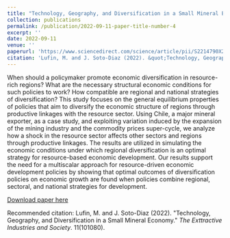 ```yaml
---
title: "Technology, Geography, and Diversification in a Small Mineral Economy"
collection: publications
permalink: /publication/2022-09-11-paper-title-number-4
excerpt: ''
date: 2022-09-11
venue: ''
paperurl: 'https://www.sciencedirect.com/science/article/pii/S2214790X22000417'
citation: 'Lufin, M. and J. Soto-Diaz (2022). &quot;Technology, Geography, and Diversification in a Small Mineral Economy.&quot; <i>The Extractive Industries and Society</i>. 11(101080).'
---
```

When should a policymaker promote economic diversification in resource-rich regions? What are the necessary structural economic conditions for such policies to work? How compatible are regional and national strategies of diversification? This study focuses on the general equilibrium properties of policies that aim to diversify the economic structure of regions through productive linkages with the resource sector. Using Chile, a major mineral exporter, as a case study, and exploiting variation induced by the expansion of the mining industry and the commodity prices super-cycle, we analyze how a shock in the resource sector affects other sectors and regions through productive linkages. The results are utilized in simulating the economic conditions under which regional diversification is an optimal strategy for resource-based economic development. Our results support the need for a multiscalar approach for resource-driven economic development policies by showing that optimal outcomes of diversification policies on economic growth are found when policies combine regional, sectoral, and national strategies for development.

[Download paper here](https://onlinelibrary.wiley.com/doi/epdf/10.1111/jors.12269)

Recommended citation: Lufin, M. and J. Soto-Diaz (2022). "Technology, Geography, and Diversification in a Small Mineral Economy." <i>The Exttractive Industries and Society</i>. 11(101080).
